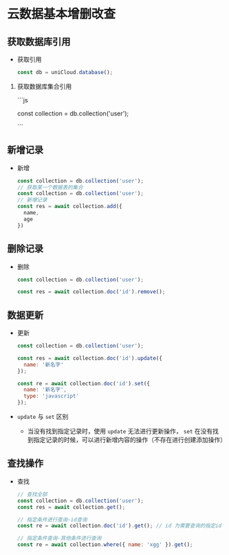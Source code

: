 # 云数据基本增删改查

## 获取数据库引用

- 获取引用

    ```js
    const db = uniCloud.database();
    ```

1. 获取数据库集合引用

    \`\`\`js

    const collection = db.collection('user');

    \`\`\`

## 新增记录

- 新增

    ```js
    const collection = db.collection('user');
    // 获取某一个数据表的集合
    const collection = db.collection('user');
    // 新增记录
    const res = await collection.add({
      name,
      age
    })
    ```

## 删除记录

- 删除

    ```js
    const collection = db.collection('user');

    const res = await collection.doc('id').remove();
    ```

## 数据更新

- 更新

    ```js
    const collection = db.collection('user');

    const res = await collection.doc('id').update({
      name: '新名字'
    });

    const re = await collection.doc('id').set({
      name: '新名字',
      type: 'javascript'
    });
    ```

- `update` 与 `set` 区别

  - 当没有找到指定记录时，使用 `update` 无法进行更新操作， `set` 在没有找到指定记录的时候，可以进行新增内容的操作（不存在进行创建添加操作）

## 查找操作

- 查找

    ```js
    // 查找全部
    const collection = db.collection('user');
    const res = await collection.get();
    ```

    ```js
    // 指定条件进行查询-id查询
    const re = await collection.doc('id').get(); // id 为需要查询的指定id
    ```

    ```js
    // 指定条件查询-其他条件进行查询
    const re = await collection.where({ name: 'xgg' }).get();
    ```
